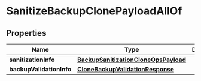 

# SanitizeBackupClonePayloadAllOf


## Properties

Name | Type | Description | Notes
------------ | ------------- | ------------- | -------------
**sanitizationInfo** | [**BackupSanitizationCloneOpsPayload**](BackupSanitizationCloneOpsPayload.md) |  |  [optional]
**backupValidationInfo** | [**CloneBackupValidationResponse**](CloneBackupValidationResponse.md) |  |  [optional]




